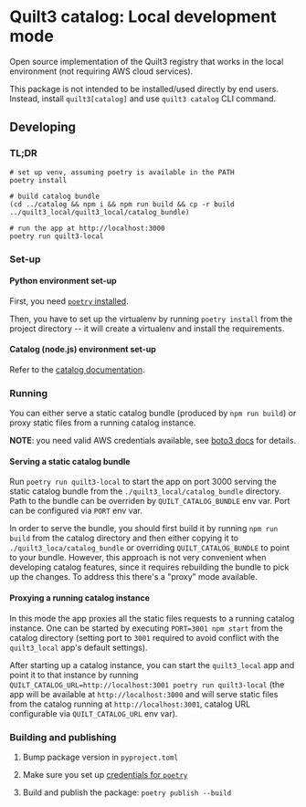 # Quilt3 catalog: Local development mode

Open source implementation of the Quilt3 registry that works in the local
environment (not requiring AWS cloud services).

This package is not intended to be installed/used directly by end users.
Instead, install `quilt3[catalog]` and use `quilt3 catalog` CLI command.

## Developing

### TL;DR

```shell
# set up venv, assuming poetry is available in the PATH
poetry install

# build catalog bundle
(cd ../catalog && npm i && npm run build && cp -r build ../quilt3_local/quilt3_local/catalog_bundle)

# run the app at http://localhost:3000
poetry run quilt3-local
```

### Set-up

#### Python environment set-up

First, you need [`poetry` installed](https://python-poetry.org/docs/#installation).

Then, you have to set up the virtualenv by running `poetry install` from the
project directory -- it will create a virtualenv and install the requirements.

#### Catalog (node.js) environment set-up

Refer to the [catalog documentation](../catalog/).

### Running

You can either serve a static catalog bundle (produced by `npm run build`) or
proxy static files from a running catalog instance.

**NOTE**: you need valid AWS credentials available, see
[boto3 docs](https://boto3.amazonaws.com/v1/documentation/api/latest/guide/credentials.html#configuring-credentials") for details.

#### Serving a static catalog bundle

Run `poetry run quilt3-local` to start the app on port 3000 serving the static
catalog bundle from the `./quilt3_local/catalog_bundle` directory.
Path to the bundle can be overriden by `QUILT_CATALOG_BUNDLE` env var.
Port can be configured via `PORT` env var.

In order to serve the bundle, you should first build it by running
`npm run build` from the catalog directory and then either copying it to
`./quilt3_loca/catalog_bundle` or overriding `QUILT_CATALOG_BUNDLE` to point to
your bundle.
However, this approach is not very convenient when developing catalog features,
since it requires rebuilding the bundle to pick up the changes.
To address this there's a "proxy" mode available.

#### Proxying a running catalog instance

In this mode the app proxies all the static files requests to a running catalog
instance. One can be started by executing `PORT=3001 npm start` from the catalog
directory (setting port to `3001` required to avoid conflict with the `quilt3_local`
app's default settings).

After starting up a catalog instance, you can start the `quilt3_local` app and
point it to that instance by running
`QUILT_CATALOG_URL=http://localhost:3001 poetry run quilt3-local`
(the app will be available at `http://localhost:3000` and will serve static
files from the catalog running at `http://localhost:3001`, catalog URL
configurable via `QUILT_CATALOG_URL` env var).

### Building and publishing

1. Bump package version in `pyproject.toml`

2. Make sure you set up [credentials for `poetry`](https://python-poetry.org/docs/repositories/#configuring-credentials)

3. Build and publish the package: `poetry publish --build`
